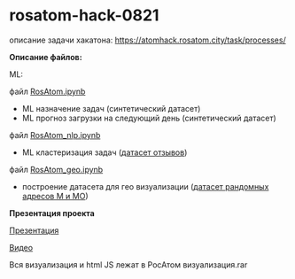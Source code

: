 # rosatom-hack-0821
описание задачи хакатона: https://atomhack.rosatom.city/task/processes/


**Описание файлов:**

ML:

файл [RosAtom.ipynb](https://github.com/bespardon/rosatom-hack-0821/blob/main/RosAtom.ipynb)

- ML назначение задач (синтетический датасет)
- ML прогноз загрузки на следующий день (синтетический датасет)

файл [RosAtom_nlp.ipynb](https://github.com/bespardon/rosatom-hack-0821/blob/main/RosAtom_nlp.ipynb)

- ML кластеризация задач ([датасет отзывов](https://github.com/bespardon/rosatom-hack-0821/blob/main/fin_apps_testing_labeled.json))

файл [RosAtom_geo.ipynb](https://github.com/bespardon/rosatom-hack-0821/blob/main/RosAtom_geo.ipynb)

- построение датасета для гео визуализации ([датасет рандомных адресов М и МО](https://github.com/bespardon/rosatom-hack-0821/blob/main/random%20geo%20msk%20mo.csv.zip))


**Презентация проекта**

[Презентация](https://docs.google.com/presentation/d/1_6uaNfXRILrk5DIodcMsqVBX4ahRnlTvFJP5GA5vlHw/edit#slide=id.ge88a941de9_0_155)

[Видео](https://youtu.be/NC3nFAPvQ9w?t=4251)


Вся визуализация и html JS лежат в РосАтом визуализация.rar